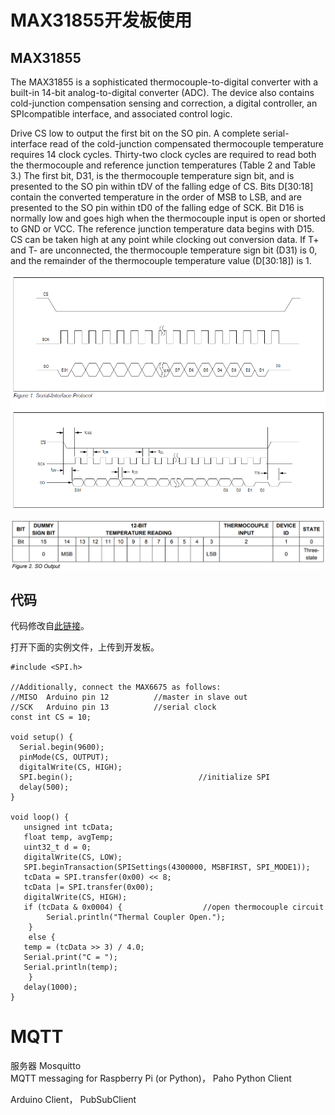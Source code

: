 # MAX31855开发板使用

## MAX31855

 The MAX31855 is a sophisticated thermocouple-to-digital converter with a built-in 14-bit analog-to-digital converter \(ADC\). The device also contains cold-junction compensation sensing and correction, a digital controller, an SPIcompatible interface, and associated control logic.

 Drive CS low to output the first bit on the SO pin. A complete serial-interface read of the cold-junction compensated thermocouple temperature requires 14 clock cycles. Thirty-two clock cycles are required to read both the thermocouple and reference junction temperatures \(Table 2 and Table 3.\) The first bit, D31, is the thermocouple temperature sign bit, and is presented to the SO pin within tDV of the falling edge of CS. Bits D\[30:18\] contain the converted temperature in the order of MSB to LSB, and are presented to the SO pin within tD0 of the falling edge of SCK. Bit D16 is normally low and goes high when the thermocouple input is open or shorted to GND or VCC. The reference junction temperature data begins with D15. CS can be taken high at any point while clocking out conversion data. If T+ and T- are unconnected, the thermocouple temperature sign bit \(D31\) is 0, and the remainder of the thermocouple temperature value \(D\[30:18\]\) is 1.

![](/assets/MAX31855_SCK.png)

![](/assets/6675SOoutput.png)

## 代码

代码修改自[此链接](https://github.com/JChristensen/Thermocouple)。

打开下面的实例文件，上传到开发板。

```
#include <SPI.h>

//Additionally, connect the MAX6675 as follows:
//MISO  Arduino pin 12          //master in slave out
//SCK   Arduino pin 13          //serial clock
const int CS = 10;

void setup() {
  Serial.begin(9600);
  pinMode(CS, OUTPUT);
  digitalWrite(CS, HIGH);  
  SPI.begin();                            //initialize SPI
  delay(500);
}

void loop() {
   unsigned int tcData;
   float temp, avgTemp;
   uint32_t d = 0;
   digitalWrite(CS, LOW);
   SPI.beginTransaction(SPISettings(4300000, MSBFIRST, SPI_MODE1));
   tcData = SPI.transfer(0x00) << 8;
   tcData |= SPI.transfer(0x00);  
   digitalWrite(CS, HIGH);
   if (tcData & 0x0004) {                  //open thermocouple circuit
        Serial.println("Thermal Coupler Open."); 
    }
    else {
   temp = (tcData >> 3) / 4.0;
   Serial.print("C = "); 
   Serial.println(temp); 
    }
   delay(1000);
}
```

# MQTT

服务器 Mosquitto  
MQTT messaging for Raspberry Pi \(or Python\)，  Paho Python Client

Arduino Client， PubSubClient

